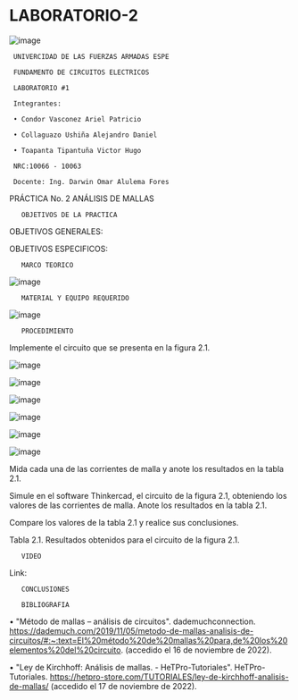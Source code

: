 # LABORATORIO-2

![image](https://user-images.githubusercontent.com/117923992/202342017-f9d9b276-be8e-467e-b5b4-34f4b383d0e6.png)

     UNIVERCIDAD DE LAS FUERZAS ARMADAS ESPE

     FUNDAMENTO DE CIRCUITOS ELECTRICOS

     LABORATORIO #1

     Integrantes:
     
     • Condor Vasconez Ariel Patricio

     • Collaguazo Ushiña Alejandro Daniel
 
     • Toapanta Tipantuña Victor Hugo 

     NRC:10066 - 10063

     Docente: Ing. Darwin Omar Alulema Fores
     
     
PRÁCTICA No. 2 ANÁLISIS DE MALLAS
  
       OBJETIVOS DE LA PRACTICA
OBJETIVOS GENERALES:

OBJETIVOS ESPECIFICOS:

       MARCO TEORICO

![image](https://user-images.githubusercontent.com/117923992/202454283-718a6c13-0eef-47ac-a2b8-de9df7460218.png)


       MATERIAL Y EQUIPO REQUERIDO
![image](https://user-images.githubusercontent.com/117923992/202343527-9545825a-367b-4465-82d9-64ca7bd52249.png)

       PROCEDIMIENTO

Implemente el circuito que se presenta en la figura 2.1.

![image](https://user-images.githubusercontent.com/117923992/202454809-eb07bb36-85db-4513-837e-f1c474cfbc0c.png)

![image](https://user-images.githubusercontent.com/117923992/202466397-4486d756-0daf-47af-b890-d74bb13b437e.png)

![image](https://user-images.githubusercontent.com/117923992/202466471-adce0cf0-909b-47d4-972d-cfdc04ec46d7.png)

![image](https://user-images.githubusercontent.com/117923992/202466605-c2462c52-8136-4adc-b436-bc2c04a32b87.png)

![image](https://user-images.githubusercontent.com/117923992/202466649-c014b04b-7cca-45ea-b1d1-c8177cf040fc.png)

![image](https://user-images.githubusercontent.com/117923992/202466699-a1420556-5ddd-4366-9e11-9460cc367155.png)

Mida cada una de las corrientes de malla y anote los resultados en la tabla 2.1.

Simule en el software Thinkercad, el circuito de la figura 2.1, obteniendo los valores de las corrientes de malla. Anote los resultados en la tabla 2.1.

Compare los valores de la tabla 2.1 y realice sus conclusiones.

Tabla 2.1. Resultados obtenidos para el circuito de la figura 2.1.


       VIDEO
       
Link:

       CONCLUSIONES 

       BIBLIOGRAFIA

• "Método de mallas – análisis de circuitos". dademuchconnection. https://dademuch.com/2019/11/05/metodo-de-mallas-analisis-de-circuitos/#:~:text=El%20método%20de%20mallas%20para,de%20los%20elementos%20del%20circuito. (accedido el 16 de noviembre de 2022).

• "Ley de Kirchhoff: Análisis de mallas. - HeTPro-Tutoriales". HeTPro-Tutoriales. https://hetpro-store.com/TUTORIALES/ley-de-kirchhoff-analisis-de-mallas/ (accedido el 17 de noviembre de 2022).
